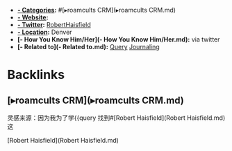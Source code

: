 - **[- Categories](- Categories.md):** #[▸roamcults CRM](▸roamcults CRM.md)
- **[- Website](- Website.md):**
- **[- Twitter](- Twitter.md):** [RobertHaisfield](https://twitter.com/RobertHaisfield)
- **[- Location](- Location.md):** Denver
- **[- How You Know Him/Her](- How You Know Him/Her.md):** via twitter
- **[- Related to](- Related to.md):** [Query](Query.md) [Journaling](Journaling.md)

# Backlinks
## [▸roamcults CRM](▸roamcults CRM.md)
灵感来源：因为我为了学{{query 找到#[Robert Haisfield](Robert Haisfield.md)这

[Robert Haisfield](Robert Haisfield.md)

